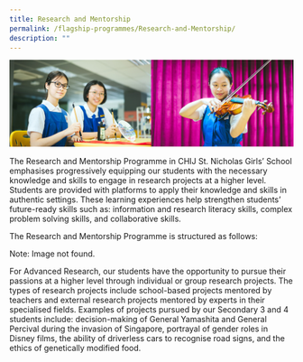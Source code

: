 ```yaml
---
title: Research and Mentorship
permalink: /flagship-programmes/Research-and-Mentorship/
description: ""
---
```

![](/images/01%20Banner%20Photos/01%20subpage%20flagship-programme.jpg)


The Research and Mentorship Programme in CHIJ St. Nicholas Girls’ School emphasises progressively equipping our students with the necessary knowledge and skills to engage in research projects at a higher level. Students are provided with platforms to apply their knowledge and skills in authentic settings. These learning experiences help strengthen students’ future-ready skills such as: information and research literacy skills, complex problem solving skills, and collaborative skills.    
  
The Research and Mentorship Programme is structured as follows:

Note: Image not found. 

For Advanced Research, our students have the opportunity to pursue their passions at a higher level through individual or group research projects. The types of research projects include school-based projects mentored by teachers and external research projects mentored by experts in their specialised fields. Examples of projects pursued by our Secondary 3 and 4 students include: decision-making of General Yamashita and General Percival during the invasion of Singapore, portrayal of gender roles in Disney films, the ability of driverless cars to recognise road signs, and the ethics of genetically modified food.
